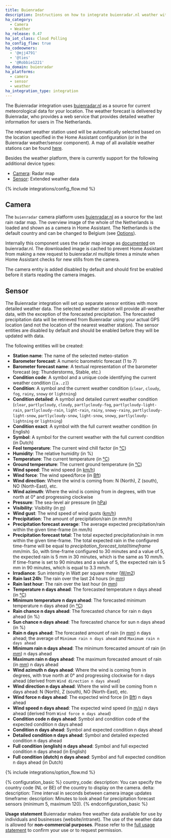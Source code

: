 ```yaml
---
title: Buienradar
description: Instructions on how to integrate buienradar.nl weather within Home Assistant.
ha_category:
  - Camera
  - Weather
ha_release: 0.47
ha_iot_class: Cloud Polling
ha_config_flow: true
ha_codeowners:
  - '@mjj4791'
  - '@ties'
  - '@Robbie1221'
ha_domain: buienradar
ha_platforms:
  - camera
  - sensor
  - weather
ha_integration_type: integration
---
```


The Buienradar integration uses [buienradar.nl](https://buienradar.nl/) as a source for current meteorological data for your location. The weather forecast is delivered by Buienradar, who provides a web service that provides detailed weather information for users in The Netherlands.

The relevant weather station used will be automatically selected based on the location specified in the Home Assistant configuration (or in the Buienradar weather/sensor component).  A map of all available weather stations can be found [here](https://www.google.com/maps/d/embed?mid=1NivHkTGQUOs0dwQTnTMZi8Uatj0).

Besides the weather platform, there is currently support for the following additional device types:

- [Camera](#camera): Radar map
- [Sensor](#sensor): Extended weather data

{% include integrations/config_flow.md %}

## Camera

The `buienradar` camera platform uses [buienradar.nl](https://buienradar.nl/) as a source for the last rain radar map. The overview image of the whole of the Netherlands is loaded and shown as a camera in Home Assistant. The Netherlands is the default country and can be changed to Belgium (see [Options](#options)).

Internally this component uses the radar map image as [documented](https://www.buienradar.nl/overbuienradar/gratis-weerdata) on buienradar.nl.
The downloaded image is cached to prevent Home Assistant from making a new request to buienradar.nl multiple times a minute when Home Assistant checks for new stills from the camera.

The camera entity is added disabled by default and should first be enabled before it starts reading the camera images.

## Sensor

The Buienradar integration will set up separate sensor entities with more detailed weather data. The selected weather station will provide all-weather data, with the exception of the forecasted precipitation. The forecasted precipitation data will be retrieved from Buienradar using your actual GPS location (and not the location of the nearest weather station). The sensor entities are disabled by default and should be enabled before they will be updated with data.

The following entities will be created:

- **Station name**: The name of the selected meteo-station
- **Barometer forecast**: A numeric barometric forecast (1 to 7)
- **Barometer forecast name**: A textual representation of the barometer forecast (eg: Thunderstorms, Stable, etc.)
- **Condition code**: A symbol and a unique code identifying the current weather condition (`[a..z]`)
- **Condition**: A symbol and the current weather condition (`clear`, `cloudy`, `fog`, `rainy`, `snowy` or `lightning`)
- **Condition detailed**: A symbol and detailed current weather condition (`clear`, `partlycloudy`, `cloudy`, `partlycloudy-fog`, `partlycloudy-light-rain`, `partlycloudy-rain`, `light-rain`, `rainy`, `snowy-rainy`, `partlycloudy-light-snow`, `partlycloudy-snow`, `light-snow`, `snowy`, `partlycloudy-lightning` or `lightning`)
- **Condition exact**: A symbol with the full current weather condition (in English)
- **Symbol**: A symbol for the current weather with the full current condition (in Dutch)
- **Feel temperature**: The current wind chill factor (in [°C](https://en.wikipedia.org/wiki/Celsius))
- **Humidity**: The relative humidity (in %)
- **Temperature**: The current temperature (in [°C](https://en.wikipedia.org/wiki/Celsius))
- **Ground temperature**: The current ground temperature (in [°C](https://en.wikipedia.org/wiki/Celsius))
- **Wind speed**: The wind speed (in [km/h](https://en.wikipedia.org/wiki/Kilometres_per_hour))
- **Wind force**: The wind speed/force (in [Bft](https://en.wikipedia.org/wiki/Beaufort_scale))
- **Wind direction**: Where the wind is coming from: N (North), Z (south), NO (North-East), etc.
- **Wind azimuth**: Where the wind is coming from in degrees, with true north at 0° and progressing clockwise
- **Pressure**: The sea-level air pressure (in [hPa](https://en.wikipedia.org/wiki/Hectopascal))
- **Visibility**: Visibility (in [m](https://en.wikipedia.org/wiki/Metre))
- **Wind gust**: The wind speed of wind gusts ([km/h](https://en.wikipedia.org/wiki/Kilometres_per_hour))
- **Precipitation**: The amount of precipitation/rain (in mm/h)
- **Precipitation forecast average**: The average expected precipitation/rain within the given time-frame (in mm/h)
- **Precipitation forecast total**: The total expected precipitation/rain in mm within the given time-frame. The total expected rain in the configured time-frame will be equal to _precipitation_forecast_total_/_timeframe_ mm/min. So, with time-frame configured to 30 minutes and a value of 5, the expected rain is 5 mm in 30 minutes, which is the same as 10 mm/h. If time-frame is set to 90 minutes and a value of 5, the expected rain is 5 mm in 90 minutes, which is equal to 3.3 mm/h.
- **Irradiance**: Sun intensity in Watt per square meter ([W/m2](https://en.wikipedia.org/wiki/W/m2))
- **Rain last 24h**: The rain over the last 24 hours (in [mm](https://en.wikipedia.org/wiki/Millimeter))
- **Rain last hour**: The rain over the last hour (in [mm](https://en.wikipedia.org/wiki/Millimeter))
- **Temperature n days ahead**: The forecasted temperature n days ahead (in [°C](https://en.wikipedia.org/wiki/Celsius))
- **Minimum temperature n days ahead**: The forecasted minimum temperature n days ahead (in [°C](https://en.wikipedia.org/wiki/Celsius))
- **Rain chance n days ahead**: The forecasted chance for rain n days ahead (in %)
- **Sun chance n days ahead**: The forecasted chance for sun n days ahead (in %)
- **Rain n days ahead**: The forecasted amount of rain (in [mm](https://en.wikipedia.org/wiki/Millimeter)) n days ahead; the average of `Minimum rain n days ahead` and `Maximum rain n days ahead`
- **Minimum rain n days ahead**: The minimum forecasted amount of rain (in [mm](https://en.wikipedia.org/wiki/Millimeter)) n days ahead
- **Maximum rain n days ahead**: The maximum forecasted amount of rain (in [mm](https://en.wikipedia.org/wiki/Millimeter)) n days ahead
- **Wind azimuth n days ahead**: Where the wind is coming from in degrees, with true north at 0° and progressing clockwise for n days ahead (derived from `Wind direction n days ahead`)
- **Wind direction n days ahead**: Where the wind will be coming from n days ahead: N (North), Z (south), NO (North-East), etc.
- **Wind force n days ahead**: The expected wind force (in [Bft](https://en.wikipedia.org/wiki/Beaufort_scale)) n days ahead
- **Wind speed n days ahead**: The expected wind speed (in [m/s](https://en.wikipedia.org/wiki/M/s)) n days ahead (derived from `Wind force n days ahead`)
- **Condition code n days ahead**: Symbol and condition code of the expected condition n days ahead
- **Condition n days ahead**: Symbol and expected condition n days ahead
- **Detailed condition n days ahead**: Symbol and detailed expected condition n days ahead
- **Full condition (english) n days ahead**: Symbol and full expected condition n days ahead (in English)
- **Full condition (dutch) n days ahead**: Symbol and full expected condition n days ahead (in Dutch)

{% include integrations/option_flow.md %}

{% configuration_basic %}
country_code:
  description: You can specify the country code (NL or BE) of the
    country to display on the camera.
delta:
  description: Time interval in seconds between camera image updates
timeframe:
  description: Minutes to look ahead for precipitation forecast sensors (minimum 5, maximum 120).
{% endconfiguration_basic %}

<div class='note'>

**Usage statement**
Buienradar makes free weather data available for use by individuals and businesses (website/intranet). The use of the weather data is allowed for **non-commercial purposes**. Please refer to the [full usage statement](https://www.buienradar.nl/overbuienradar/gratis-weerdata) to confirm your use or to request permission.

</div>
